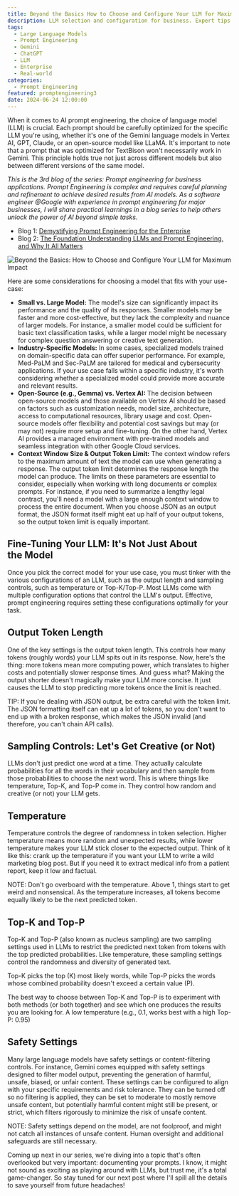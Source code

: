 ```yaml
---
title: Beyond the Basics How to Choose and Configure Your LLM for Maximum Impact
description: LLM selection and configuration for business. Expert tips on model choice, output length, sampling, and safety settings. Boost your AI performance.
tags:
  - Large Language Models
  - Prompt Engineering
  - Gemini
  - ChatGPT
  - LLM
  - Enterprise
  - Real-world
categories:
  - Prompt Engineering
featured: promptengineering3
date: 2024-06-24 12:00:00
---
```


When it comes to AI prompt engineering, the choice of language model (LLM) is crucial. Each prompt should be carefully optimized for the specific LLM you're using, whether it's one of the Gemini language models in Vertex AI, GPT, Claude, or an open-source model like LLaMA. It's important to note that a prompt that was optimized for TextBison won't necessarily work in Gemini. This principle holds true not just across different models but also between different versions of the same model.

*This is the 3rd blog of the series: Prompt engineering for business applications. Prompt Engineering is complex and requires careful planning and refinement to achieve desired results from AI models. As a software engineer @Google with experience in prompt engineering for major businesses, I will share practical learnings in a blog series to help others unlock the power of AI beyond simple tasks.*

* Blog 1: [Demystifying Prompt Engineering for the Enterprise](https://www.leeboonstra.dev/prompt-engineering/prompt_engineering_guide1/)
* Blog 2: [The Foundation Understanding LLMs and Prompt Engineering, and Why It All Matters](https://www.leeboonstra.dev/prompt-engineering/prompt_engineering_guide2/)

<!--more-->

<img src="/images/medium_promptengineering3.jpeg" alt="Beyond the Basics: How to Choose and Configure Your LLM for Maximum Impact" />

Here are some considerations for choosing a model that fits with your use-case:

* **Small vs. Large Model:** The model's size can significantly impact its performance and the quality of its responses. Smaller models may be faster and more cost-effective, but they lack the complexity and nuance of larger models. For instance, a smaller model could be sufficient for basic text classification tasks, while a larger model might be necessary for complex question answering or creative text generation.
* **Industry-Specific Models:** In some cases, specialized models trained on domain-specific data can offer superior performance. For example, Med-PaLM and Sec-PaLM are tailored for medical and cybersecurity applications. If your use case falls within a specific industry, it's worth considering whether a specialized model could provide more accurate and relevant results.
* **Open-Source (e.g., Gemma) vs. Vertex AI:** The decision between open-source models and those available on Vertex AI should be based on factors such as customization needs, model size, architecture, access to computational resources, library usage and cost. Open-source models offer flexibility and potential cost savings but may (or may not) require more setup and fine-tuning. On the other hand, Vertex AI provides a managed environment with pre-trained models and seamless integration with other Google Cloud services.
* **Context Window Size & Output Token Limit:** The context window refers to the maximum amount of text the model can use when generating a response. The output token limit determines the response length the model can produce. The limits on these parameters are essential to consider, especially when working with long documents or complex prompts. For instance, if you need to summarize a lengthy legal contract, you'll need a model with a large enough context window to process the entire document. When you choose JSON as an output format, the JSON format itself might eat up half of your output tokens, so the output token limit is equally important.

## Fine-Tuning Your LLM: It's Not Just About the Model
Once you pick the correct model for your use case, you must tinker with the various configurations of an LLM, such as the output length and sampling controls, such as temperature or Top-K/Top-P. Most LLMs come with multiple configuration options that control the LLM's output. Effective, prompt engineering requires setting these configurations optimally for your task.

## Output Token Length
One of the key settings is the output token length. This controls how many tokens (roughly words) your LLM spits out in its response. Now, here's the thing: more tokens mean more computing power, which translates to higher costs and potentially slower response times. And guess what? Making the output shorter doesn't magically make your LLM more concise. It just causes the LLM to stop predicting more tokens once the limit is reached.

TIP: If you're dealing with JSON output, be extra careful with the token limit. The JSON formatting itself can eat up a lot of tokens, so you don't want to end up with a broken response, which makes the JSON invalid (and therefore, you can't chain API calls).

## Sampling Controls: Let's Get Creative (or Not)
LLMs don't just predict one word at a time. They actually calculate probabilities for all the words in their vocabulary and then sample from those probabilities to choose the next word. This is where things like temperature, Top-K, and Top-P come in. They control how random and creative (or not) your LLM gets.

## Temperature
Temperature controls the degree of randomness in token selection. Higher temperature means more random and unexpected results, while lower temperature makes your LLM stick closer to the expected output. Think of it like this: crank up the temperature if you want your LLM to write a wild marketing blog post. But if you need it to extract medical info from a patient report, keep it low and factual.

NOTE: Don't go overboard with the temperature. Above 1, things start to get weird and nonsensical. As the temperature increases, all tokens become equally likely to be the next predicted token.

## Top-K and Top-P
Top-K and Top-P (also known as nucleus sampling) are two sampling settings used in LLMs to restrict the predicted next token from tokens with the top predicted probabilities. Like temperature, these sampling settings control the randomness and diversity of generated text.

Top-K picks the top (K) most likely words, while Top-P picks the words whose combined probability doesn't exceed a certain value (P).

The best way to choose between Top-K and Top-P is to experiment with both methods (or both together) and see which one produces the results you are looking for. A low temperature (e.g., 0.1, works best with a high Top-P: 0.95)

## Safety Settings
Many large language models have safety settings or content-filtering controls. For instance, Gemini comes equipped with safety settings designed to filter model output, preventing the generation of harmful, unsafe, biased, or unfair content. These settings can be configured to align with your specific requirements and risk tolerance. They can be turned off so no filtering is applied, they can be set to moderate to mostly remove unsafe content, but potentially harmful content might still be present, or strict, which filters rigorously to minimize the risk of unsafe content.

NOTE: Safety settings depend on the model, are not foolproof, and might not catch all instances of unsafe content. Human oversight and additional safeguards are still necessary.

Coming up next in our series, we're diving into a topic that's often overlooked but very important: documenting your prompts. I know, it might not sound as exciting as playing around with LLMs, but trust me, it's a total game-changer. So stay tuned for our next post where I'll spill all the details to save yourself from future headaches!
